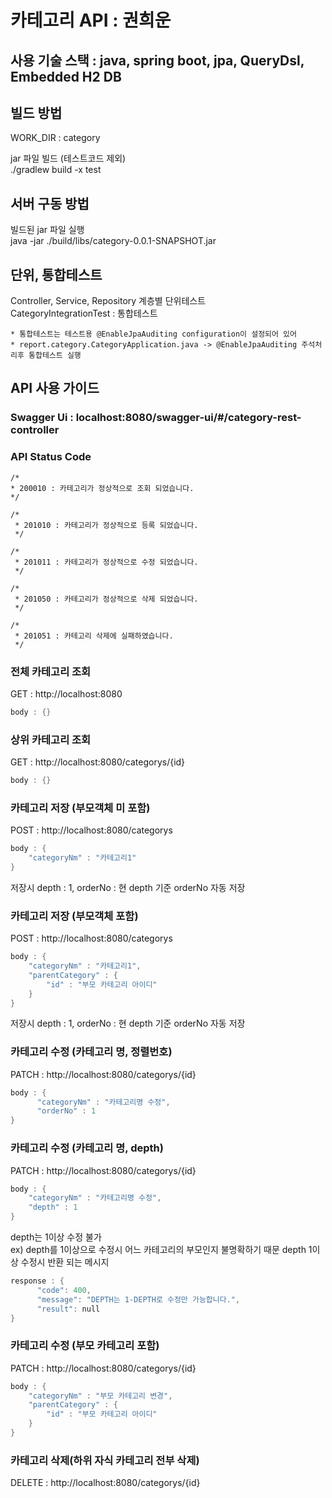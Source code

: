 # 카테고리 API : 권희운

## 사용 기술 스택 : java, spring boot, jpa, QueryDsl, Embedded H2 DB

## 빌드 방법
WORK_DIR :  category

jar 파일 빌드 (테스트코드 제외) \
./gradlew build -x test


## 서버 구동 방법
빌드된 jar 파일 실행 \
java -jar ./build/libs/category-0.0.1-SNAPSHOT.jar 


## 단위, 통합테스트
Controller, Service, Repository 계층별 단위테스트 \
CategoryIntegrationTest : 통합테스트 

    * 통합테스트는 테스트용 @EnableJpaAuditing configuration이 설정되어 있어 
    * report.category.CategoryApplication.java -> @EnableJpaAuditing 주석처리후 통합테스트 실행


    


## API 사용 가이드
### Swagger Ui : localhost:8080/swagger-ui/#/category-rest-controller

### API Status Code
    /*
    * 200010 : 카테고리가 정상적으로 조회 되었습니다.
    */

    /*
     * 201010 : 카테고리가 정상적으로 등록 되었습니다.
     */

    /*
     * 201011 : 카테고리가 정상적으로 수정 되었습니다.
     */

    /*
     * 201050 : 카테고리가 정상적으로 삭제 되었습니다.
     */

    /*
     * 201051 : 카테고리 삭제에 실패하였습니다.
     */
       

### 전체 카테고리 조회
GET : http://localhost:8080 
```c
body : {}
```

### 상위 카테고리 조회
GET : http://localhost:8080/categorys/{id} 
```c
body : {} 
```

### 카테고리 저장 (부모객체 미 포함) 
POST : http://localhost:8080/categorys 

```c
body : { 
    "categoryNm" : "카테고리1"
} 
```

저장시 depth : 1, orderNo : 현 depth 기준 orderNo 자동 저장

### 카테고리 저장 (부모객체 포함)
POST : http://localhost:8080/categorys 

```c
body : {
    "categoryNm" : "카테고리1", 
    "parentCategory" : {
        "id" : "부모 카테고리 아이디"
    }
}
```
저장시 depth : 1, orderNo : 현 depth 기준 orderNo 자동 저장


### 카테고리 수정 (카테고리 명, 정렬번호)
PATCH : http://localhost:8080/categorys/{id} 

```c
body : { 
      "categoryNm" : "카테고리명 수정",
      "orderNo" : 1
}
```


### 카테고리 수정 (카테고리 명, depth)

PATCH : http://localhost:8080/categorys/{id} 

```c
body : { 
    "categoryNm" : "카테고리명 수정",
    "depth" : 1
}
```

depth는 1이상 수정 불가 \
ex) depth를 1이상으로 수정시 어느 카테고리의 부모인지 불명확하기 때문
depth 1이상 수정시 반환 되는 메시지

```c
response : { 
      "code": 400, 
      "message": "DEPTH는 1-DEPTH로 수정만 가능합니다.", 
      "result": null 
} 
```


### 카테고리 수정 (부모 카테고리 포함)
PATCH : http://localhost:8080/categorys/{id} 

```c
body : { 
    "categoryNm" : "부모 카테고리 변경", 
    "parentCategory" : { 
        "id" : "부모 카테고리 아이디" 
    } 
}
```


### 카테고리 삭제(하위 자식 카테고리 전부 삭제)

DELETE : http://localhost:8080/categorys/{id}
